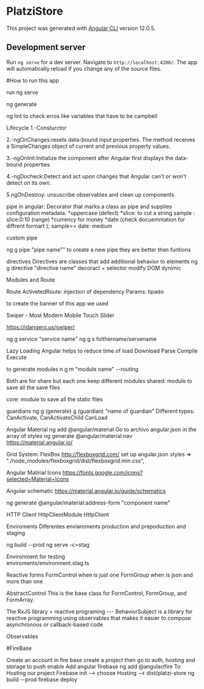 
# PlatziStore

This project was generated with [Angular CLI](https://github.com/angular/angular-cli) version 12.0.5.

## Development server

Run `ng serve` for a dev server. Navigate to `http://localhost:4200/`. The app will automatically reload if you change any of the source files.

#How to run this app

run ng serve

ng generate 

ng lint to check erros like variables that have to be campbell 

Lifecycle
1.-Consturctor

2.-ngOnChanges:resets data-bound input properties. The method receives a 
SimpleChanges object of current and previous property values.

3.-ngOnInit:Initialize the component after Angular first displays the data-bound properties 

4.-ngDocheck:Detect and act upon changes that Angular can't or won't detect on its own.

5.ngOnDestroy:  unsuscribe observables and clean up components

pipe in angular: 
Decorator that marks a class as pipe and supplies configuration metadata.
*uppercase (defect)
*slice: to cut a string sample : slice:0:10 (range) 
*currency for money
*date (check docuemntation for diffrent formart ); sample== date: medium

custom pipe

ng g pipe "pipe name"" to create a new pipe 
they are better than funtions 

directives
Directives are classes that add additional behavior to elements
ng g directive "directive name"
decoract + selector
modify DOM dynimic 

Modules and Route 

Route
ActivetedRoute: injection of dependency
Params: tipado 

to create the banner of this app we used 

Swiper - Most Modern Mobile Touch Slider

https://idangero.us/swiper/

ng g service "service name"
ng g s folthername/servename


Lazy Loading
Angular helps to reduce time of load 
Download 
Parse
Compile
Execute

to generate modules
n g m "module name" --routing

Both are for share but each one keep different modules 
shared: module to save all the save files 

core: module to save all the static files 

guardians
ng g (generate) g (guardian) "name of guardian"
Different types:
CanActivate,
CanActivateChild
CanLoad

Angular Material
ng add @angular/material
Go to archivo angular.json in the  array of styles
ng generate @angular/material:nav <component-name>
https://material.angular.io/

Grid System: FlexBox
http://flexboxgrid.com/
set up angular.json
styles => "./node_modules/flexboxgrid/dist/flexboxgrid.min.css",

Angular Matirial Icons
https://fonts.google.com/icons?selected=Material+Icons

Angular schematic
https://material.angular.io/guide/schematics

ng generate @angular/material:address-form "component name"

HTTP Client
HttpClientModule
HttpClient

Enviroments
Diferentes enviaroments 
production and prepoduction and staging 

ng build --prod
ng serve -c=stag

Environment for testing  
enviroments/environment.stag.ts

Reactive forms
FormControl when is just one
FormGroup when is json and more than one 

AbstractControl
This is the base class for FormControl, FormGroup, and FormArray.

The RxJS library =  reactive programing  --- BehaviorSubject
is a library for reactive programming using observables 
that makes it easier to compose asynchronous or callback-based code

Observables  
  
#FireBase 
  
Create an account in fire base 
create a project then go to auth, hosting and storage to push enable
Add angular firebase
ng add @angular/fire
To Hosting our project 
Firebase init --> choose Hosting --> dist/platzi-store
ng build --prod
firebase deploy



